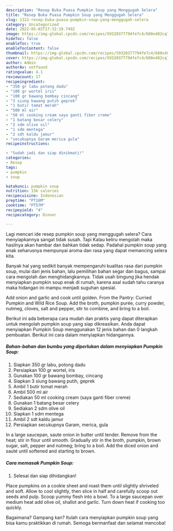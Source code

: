 ```yaml
---
description: "Resep Buka Puasa Pumpkin Soup yang Menggugah Selera"
title: "Resep Buka Puasa Pumpkin Soup yang Menggugah Selera"
slug: 1322-resep-buka-puasa-pumpkin-soup-yang-menggugah-selera
category: Uncategorized
date: 2022-05-02T17:32:19.749Z
image: https://img-global.cpcdn.com/recipes/59320377794fe7c4/680x482cq70/pumpkin-soup-foto-resep-utama.jpg
hideToc: false
enableToc: true
enableTocContent: false
thumbnail: https://img-global.cpcdn.com/recipes/59320377794fe7c4/680x482cq70/pumpkin-soup-foto-resep-utama.jpg
cover: https://img-global.cpcdn.com/recipes/59320377794fe7c4/680x482cq70/pumpkin-soup-foto-resep-utama.jpg
author: Admin
authorAv: notfound
ratingvalue: 4.1
reviewcount: 17
recipeingredient:
- "350 gr labu potong dadu"
- "100 gr wortel iris"
- "100 gr bawang bombay cincang"
- "3 siung bawang putih geprek"
- "1 butir tomat merah"
- "500 ml air"
- "50 ml cooking cream saya ganti fiber creme"
- "1 batang besar celery"
- "2 sdm olive oil"
- "1 sdm mentega"
- "2 sdt kaldu jamur"
- "secukupnya Garam merica gula"
recipeinstructions:

- "Sudah jadi dan siap dinikmati!"
categories:
- Resep
tags:
- pumpkin
- soup

katakunci: pumpkin soup 
nutrition: 156 calories
recipecuisine: Indonesian
preptime: "PT16M"
cooktime: "PT57M"
recipeyield: "4"
recipecategory: Dinner

---
```



Lagi mencari ide resep pumpkin soup yang menggugah selera? Cara menyiapkannya sangat tidak susah. Tapi Kalau keliru mengolah maka hasilnya akan hambar dan bahkan tidak sedap. Padahal pumpkin soup yang enak seharusnya mempunyai aroma dan rasa yang dapat memancing selera kita.


Banyak hal yang sedikit banyak mempengaruhi kualitas rasa dari pumpkin soup, mulai dari jenis bahan, lalu pemilihan bahan segar dan bagus, sampai cara mengolah dan menghidangkannya. Tidak usah bingung jika hendak menyiapkan pumpkin soup enak di rumah, karena asal sudah tahu caranya maka hidangan ini mampu menjadi suguhan spesial.

Add onion and garlic and cook until golden. From the Pantry: Curried Pumpkin and Wild Rice Soup. Add the broth, pumpkin purée, curry powder, nutmeg, cloves, salt and pepper, stir to combine, and bring to a boil.


Berikut ini ada beberapa cara mudah dan praktis yang dapat diterapkan untuk mengolah pumpkin soup yang siap dikreasikan. Anda dapat menyiapkan Pumpkin Soup menggunakan 12 jenis bahan dan 0 langkah pembuatan. Berikut ini cara dalam menyiapkan hidangannya.

<!--inarticleads1-->

##### Bahan-bahan dan bumbu yang diperlukan dalam menyiapkan Pumpkin Soup:

1. Siapkan 350 gr labu, potong dadu
1. Persiapkan 100 gr wortel, iris
1. Gunakan 100 gr bawang bombay, cincang
1. Siapkan 3 siung bawang putih, geprek
1. Ambil 1 butir tomat merah
1. Ambil 500 ml air
1. Sediakan 50 ml cooking cream (saya ganti fiber creme)
1. Gunakan 1 batang besar celery
1. Sediakan 2 sdm olive oil
1. Siapkan 1 sdm mentega
1. Ambil 2 sdt kaldu jamur
1. Persiapkan secukupnya Garam, merica, gula


In a large saucepan, saute onion in butter until tender. Remove from the heat; stir in flour until smooth. Gradually stir in the broth, pumpkin, brown sugar, salt, pepper and nutmeg; bring to a boil. Add the diced onion and sauté until softened and starting to brown. 

<!--inarticleads2-->

##### Cara memasak Pumpkin Soup:


1. Selesai dan siap dihidangkan!

Place pumpkins on a cookie sheet and roast them until slightly shriveled and soft. Allow to cool slightly, then slice in half and carefully scoop out seeds and pulp. Scoop yummy flesh into a bowl. To a large saucepan over medium heat add olive oil, shallot and garlic. Turn down heat if cooking too quickly. 

Bagaimana? Gampang kan? Itulah cara menyiapkan pumpkin soup yang bisa kamu praktikkan di rumah. Semoga bermanfaat dan selamat mencoba!
